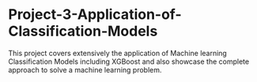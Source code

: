 # Project-3-Application-of-Classification-Models
This project covers extensively the application of Machine learning Classification Models including XGBoost and also showcase the 
complete approach to solve a machine learning problem.
